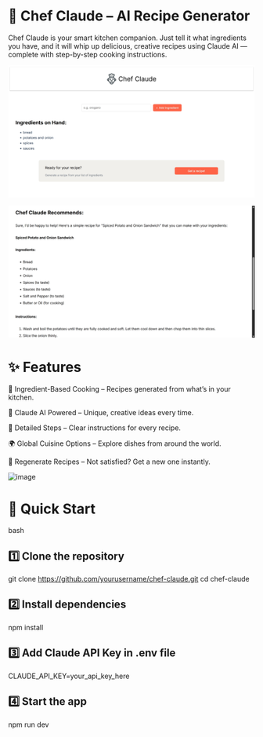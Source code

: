 # 🍳 Chef Claude – AI Recipe Generator
Chef Claude is your smart kitchen companion.
Just tell it what ingredients you have, and it will whip up delicious, creative recipes using Claude AI — complete with step-by-step cooking instructions.

![alt text](image.png)

![alt text](image-1.png)


# ✨ Features
🥗 Ingredient-Based Cooking – Recipes generated from what’s in your kitchen.

🤖 Claude AI Powered – Unique, creative ideas every time.

🍝 Detailed Steps – Clear instructions for every recipe.

🌍 Global Cuisine Options – Explore dishes from around the world.

🔄 Regenerate Recipes – Not satisfied? Get a new one instantly.

<img width="2240" height="1198" alt="image" src="https://github.com/user-attachments/assets/70cdfb6e-c099-4992-a6ac-9bb81c176773" />

# 🚀 Quick Start
bash
## 1️⃣ Clone the repository
git clone https://github.com/yourusername/chef-claude.git
cd chef-claude

## 2️⃣ Install dependencies
npm install

## 3️⃣ Add Claude API Key in .env file
CLAUDE_API_KEY=your_api_key_here

## 4️⃣ Start the app
npm run dev
